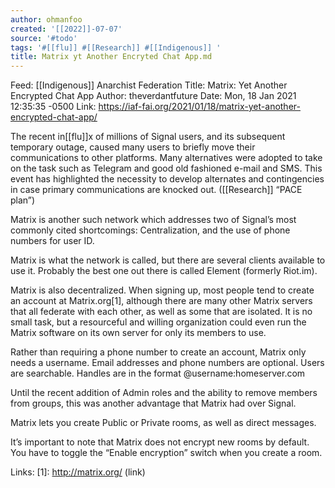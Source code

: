 ```yaml
---
author: ohmanfoo
created: '[[2022]]-07-07'
source: '#todo'
tags: '#[[flu]] #[[Research]] #[[Indigenous]] '
title: Matrix yt Another Encryted Chat App.md
---
```


Feed: [[Indigenous]] Anarchist Federation
Title: Matrix: Yet Another Encrypted Chat App
Author: theverdantfuture
Date: Mon, 18 Jan 2021 12:35:35 -0500
Link: https://iaf-fai.org/2021/01/18/matrix-yet-another-encrypted-chat-app/
 
The recent in[[flu]]x of millions of Signal users, and its subsequent temporary 
outage, caused many users to briefly move their communications to other 
platforms. Many alternatives were adopted to take on the task such as Telegram 
and good old fashioned e-mail and SMS. This event has highlighted the necessity 
to develop alternates and contingencies in case primary communications are 
knocked out. ([[Research]] “PACE plan”)
 
Matrix is another such network which addresses two of Signal’s most commonly 
cited shortcomings: Centralization, and the use of phone numbers for user ID.
 
Matrix is what the network is called, but there are several clients available to
use it. Probably the best one out there is called Element (formerly Riot.im).
 
Matrix is also decentralized. When signing up, most people tend to create an 
account at Matrix.org[1], although there are many other Matrix servers that all 
federate with each other, as well as some that are isolated. It is no small 
task, but a resourceful and willing organization could even run the Matrix 
software on its own server for only its members to use.
 
Rather than requiring a phone number to create an account, Matrix only needs a 
username. Email addresses and phone numbers are optional. Users are searchable. 
Handles are in the format @username:homeserver.com
 
Until the recent addition of Admin roles and the ability to remove members from 
groups, this was another advantage that Matrix had over Signal.
 
Matrix lets you create Public or Private rooms, as well as direct messages.
 
It’s important to note that Matrix does not encrypt new rooms by default. You 
have to toggle the “Enable encryption” switch when you create a room.
 
Links: 
[1]: http://matrix.org/ (link)